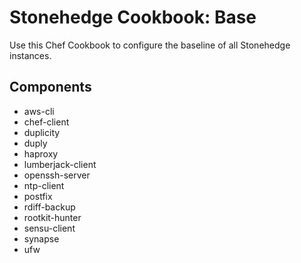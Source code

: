 Stonehedge Cookbook: Base
=========================

Use this Chef Cookbook to configure the baseline of all Stonehedge instances.


Components
----------
  - aws-cli
  - chef-client
  - duplicity
  - duply
  - haproxy
  - lumberjack-client
  - openssh-server
  - ntp-client
  - postfix
  - rdiff-backup
  - rootkit-hunter
  - sensu-client
  - synapse
  - ufw
